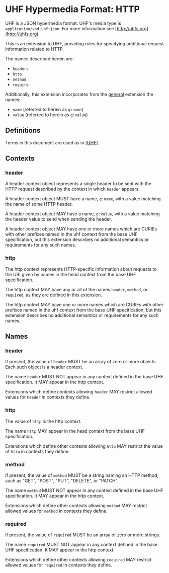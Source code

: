 # UHF Hypermedia Format: HTTP

UHF is a JSON hypermedia format.  UHF's media type is `application/vnd.uhf+json`.  For more information see [http://uhfs.org](http://uhfs.org).

This is an extension to UHF, providing rules for specifying additional request information related to HTTP.

The names described herein are:

- `headers`
- `http`
- `method`
- `require`

Additionally, this extension incorporates from the [general](http://uhfs.org/ext/general) extension the names:

- `name` (referred to herein as `g:name`)
- `value` (referred to herein as `g:value`)

## Definitions

Terms in this document are used as in [[UHF]](http://uhfs.org/uhf).

## Contexts

### header

A header context object represents a single header to be sent with the HTTP request described by the context in which `header` appears.

A header context object MUST have a name, `g:name`, with a value matching the name of some HTTP header.

A header context object MAY have a name, `g:value`, with a value matching the header value to send when sending the header.

A header context object MAY have one or more names which are CURIEs with other prefixes named in the uhf context from the base UHF specification, but this extension describes no additional semantics or requirements for any such names.

### http

The http context represents HTTP-specific information about requests to the URI given by names in the head context from the base UHF specification.

The http context MAY have any or all of the names `header`, `method`, or `required`, as they are defined in this extension.

The http context MAY have one or more names which are CURIEs with other prefixes named in the uhf context from the base UHF specification, but this extension describes no additional semantics or requirements for any such names.

## Names

### header

If present, the value of `header` MUST be an array of zero or more objects.  Each such object is a header context.

The name `header` MUST NOT appear in any context defined in the base UHF specification.  It MAY appear in the http context.

Extensions which define contexts allowing `header` MAY restrict allowed values for `header` in contexts they define.

### http

The value of `http` is the http context.

The name `http` MAY appear in the head context from the base UHF specification.

Extensions which define other contexts allowing `http` MAY restrict the value of `http` in contexts they define.

### method

If present, the value of `method` MUST be a string naming an HTTP method, such as "GET", "POST", "PUT", "DELETE", or "PATCH".

The name `method` MUST NOT appear in any context defined in the base UHF specification.  It MAY appear in the http context.

Extensions which define other contexts allowing `method` MAY restrict allowed values for `method` in contexts they define.

### required

If present, the value of `required` MUST be an array of zero or more strings.

The name `required` MUST NOT appear in any context defined in the base UHF specification.  It MAY appear in the http context.

Extensions which define other contexts allowing `required` MAY restrict allowed values for `required` in contexts they define.
